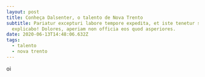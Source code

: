 ```yaml
---
layout: post
title: Conheça Dalsenter, o talento de Nova Trento
subtitle: Pariatur excepturi labore tempore expedita, et iste tenetur suscipit
  explicabo! Dolores, aperiam non officia eos quod asperiores.
date: 2020-06-13T14:48:06.632Z
tags:
  - talento
  - nova trento
---
```

oi